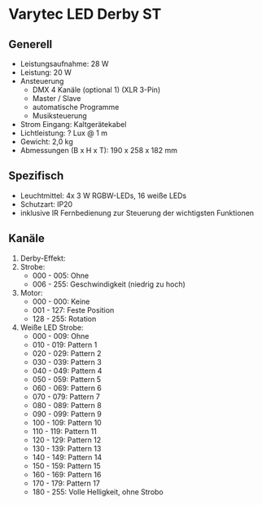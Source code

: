 # Varytec LED Derby ST

## Generell

- Leistungsaufnahme: 28 W
- Leistung: 20 W
- Ansteuerung
  - DMX 4 Kanäle (optional 1) (XLR 3-Pin)
  - Master / Slave
  - automatische Programme
  - Musiksteuerung
- Strom Eingang: Kaltgerätekabel
- Lichtleistung: ? Lux @ 1 m
- Gewicht: 2,0 kg
- Abmessungen (B x H x T): 190 x 258 x 182 mm

## Spezifisch

- Leuchtmittel: 4x 3 W RGBW-LEDs, 16 weiße LEDs
- Schutzart: IP20
- inklusive IR Fernbedienung zur Steuerung der wichtigsten Funktionen

## Kanäle

1. Derby-Effekt:
2. Strobe:
   - 000 - 005: Ohne
   - 006 - 255: Geschwindigkeit (niedrig zu hoch)
3. Motor:
   - 000 - 000: Keine
   - 001 - 127: Feste Position
   - 128 - 255: Rotation
4. Weiße LED Strobe:
   - 000 - 009: Ohne
   - 010 - 019: Pattern 1
   - 020 - 029: Pattern 2
   - 030 - 039: Pattern 3
   - 040 - 049: Pattern 4
   - 050 - 059: Pattern 5
   - 060 - 069: Pattern 6
   - 070 - 079: Pattern 7
   - 080 - 089: Pattern 8
   - 090 - 099: Pattern 9
   - 100 - 109: Pattern 10
   - 110 - 119: Pattern 11
   - 120 - 129: Pattern 12
   - 130 - 139: Pattern 13
   - 140 - 149: Pattern 14
   - 150 - 159: Pattern 15
   - 160 - 169: Pattern 16
   - 170 - 179: Pattern 17
   - 180 - 255: Volle Helligkeit, ohne Strobo